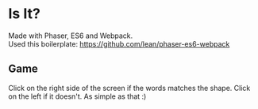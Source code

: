 # Is It?
Made with Phaser, ES6 and Webpack. <br/>
Used this boilerplate: https://github.com/lean/phaser-es6-webpack

## Game
Click on the right side of the screen if the words matches the shape. Click on the left if it doesn't. As simple as that :)
